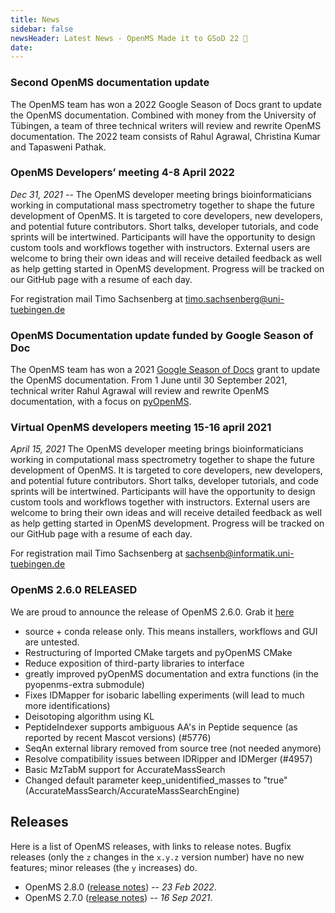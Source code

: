 ```yaml
---
title: News
sidebar: false
newsHeader: Latest News - OpenMS Made it to GSoD 22 🎉
date:
---
```


### Second OpenMS documentation update

The OpenMS team has won a 2022 Google Season of Docs grant to update the OpenMS documentation. Combined with money from the University of Tübingen, a team of three technical writers will review and rewrite OpenMS documentation. The 2022 team consists of Rahul Agrawal, Christina Kumar and Tapasweni Pathak.

### OpenMS Developers’ meeting 4-8 April 2022 

_Dec 31, 2021_ -- The OpenMS developer meeting brings bioinformaticians working in computational mass spectrometry together to shape the future development of OpenMS. It is targeted to core developers, new developers, and potential future contributors. Short talks, developer tutorials, and code sprints will be intertwined. Participants will have the opportunity to design custom tools and workflows together with instructors. External users are welcome to bring their own ideas and will receive detailed feedback as well as help getting started in OpenMS development. Progress will be tracked on our GitHub page with a resume of each day.

For registration mail Timo Sachsenberg at  timo.sachsenberg@uni-tuebingen.de

### OpenMS Documentation update funded by Google Season of Doc

The OpenMS team has won a 2021 [Google Season of Docs](https://developers.google.com/season-of-docs/docs/participants) grant to update the OpenMS documentation. From 1 June until 30 September 2021, technical writer Rahul Agrawal will review and rewrite OpenMS documentation, with a focus on [pyOpenMS](https://pyopenms.readthedocs.io/en/latest/).

### Virtual OpenMS developers meeting 15-16 april 2021

_April 15, 2021_ The OpenMS developer meeting brings bioinformaticians working in computational mass spectrometry together to shape the future development of OpenMS. It is targeted to core developers, new developers, and potential future contributors. Short talks, developer tutorials, and code sprints will be intertwined. Participants will have the opportunity to design custom tools and workflows together with instructors. External users are welcome to bring their own ideas and will receive detailed feedback as well as help getting started in OpenMS development. Progress will be tracked on our GitHub page with a resume of each day.

For registration mail Timo Sachsenberg at sachsenb@informatik.uni-tuebingen.de

### OpenMS 2.6.0 RELEASED

We are proud to announce the release of OpenMS 2.6.0. Grab it [here](https://abibuilder.informatik.uni-tuebingen.de/archive/openms/OpenMSInstaller/release/2.6.0)

- source + conda release only. This means installers, workflows and GUI are untested.
- Restructuring of Imported CMake targets and pyOpenMS CMake
- Reduce exposition of third-party libraries to interface
- greatly improved pyOpenMS documentation and extra functions (in the pyopenms-extra submodule)
- Fixes IDMapper for isobaric labelling experiments (will lead to much more identifications)
- Deisotoping algorithm using KL
- PeptideIndexer supports ambiguous AA's in Peptide sequence (as reported by recent Mascot versions) (#5776)
- SeqAn external library removed from source tree (not needed anymore)
- Resolve compatibility issues between IDRipper and IDMerger (#4957)
- Basic MzTabM support for AccurateMassSearch
- Changed default parameter keep_unidentified_masses to "true" (AccurateMassSearch/AccurateMassSearchEngine)

## Releases

Here is a list of OpenMS releases, with links to release notes. Bugfix
releases (only the `z` changes in the `x.y.z` version number) have no new
features; minor releases (the `y` increases) do.

- OpenMS 2.8.0 ([release notes](https://github.com/OpenMS/OpenMS/releases/tag/Release2.8.0)) -- _23 Feb 2022_.
- OpenMS 2.7.0 ([release notes](https://github.com/OpenMS/OpenMS/releases/tag/Release2.7.0)) -- _16 Sep 2021_.
